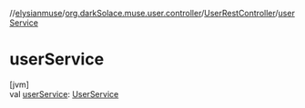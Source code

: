 //[elysianmuse](../../../index.md)/[org.darkSolace.muse.user.controller](../index.md)/[UserRestController](index.md)/[userService](user-service.md)

# userService

[jvm]\
val [userService](user-service.md): [UserService](../../org.darkSolace.muse.user.service/-user-service/index.md)
